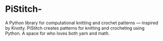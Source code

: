 # PiStitch-
A Python library for computational knitting and crochet patterns — inspired by Knotty.  PiStitch creates patterns for knitting and crocheting using Python. A space for who loves both yarn and math.
